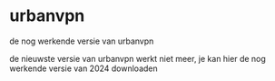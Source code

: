 # urbanvpn
de nog werkende versie van urbanvpn

de nieuwste versie van urbanvpn werkt niet meer, je kan hier de nog werkende versie van 2024 downloaden
